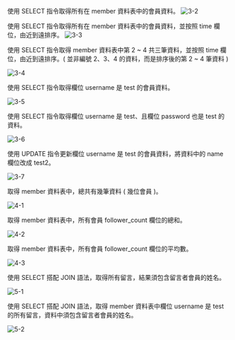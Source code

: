 使用 SELECT 指令取得所有在 member 資料表中的會員資料。
![3-2](https://user-images.githubusercontent.com/93437400/151011539-451a7ca4-2886-401e-a567-d69f63eac961.png)

使用 SELECT 指令取得所有在 member 資料表中的會員資料，並按照 time 欄位，由近到遠排序。
![3-3](https://user-images.githubusercontent.com/93437400/151011947-dc41b0ef-90cd-4c66-a4b7-d95d23d438e0.png)

使用 SELECT 指令取得 member 資料表中第 2 ~ 4 共三筆資料，並按照 time 欄位，由近到遠排序。( 並非編號 2、3、4 的資料，而是排序後的第 2 ~ 4 筆資料 )

![3-4](https://user-images.githubusercontent.com/93437400/151017256-b24bf883-60f1-41a6-ade6-3d64a7184aed.png)

使用 SELECT 指令取得欄位 username 是 test 的會員資料。

![3-5](https://user-images.githubusercontent.com/93437400/151011985-c329da25-1108-43a7-858e-b5b0e93c1968.png)

使用 SELECT 指令取得欄位 username 是 test、且欄位 password 也是 test 的資料。

![3-6](https://user-images.githubusercontent.com/93437400/151011996-5913d1df-c186-4607-bd4b-f4a315470e08.png)

使用 UPDATE 指令更新欄位 username 是 test 的會員資料，將資料中的 name 欄位改成 test2。

![3-7](https://user-images.githubusercontent.com/93437400/151012003-7c78c4f0-5d28-48f5-8d91-ef660545b5e0.png)

取得 member 資料表中，總共有幾筆資料 ( 幾位會員 )。

![4-1](https://user-images.githubusercontent.com/93437400/151012012-f06394a1-10a2-40fc-a227-ed1df3a7242d.png)

取得 member 資料表中，所有會員 follower_count 欄位的總和。

![4-2](https://user-images.githubusercontent.com/93437400/151012024-484e2275-ca95-4ead-89fb-c670c60d8be7.png)

取得 member 資料表中，所有會員 follower_count 欄位的平均數。

![4-3](https://user-images.githubusercontent.com/93437400/151012034-23ef399d-1168-4a7f-aa15-bcaa66c7ff5b.png)

使用 SELECT 搭配 JOIN 語法，取得所有留言，結果須包含留言者會員的姓名。

![5-1](https://user-images.githubusercontent.com/93437400/151012042-76355e57-b59f-40dc-90c2-bcf18848228c.png)

使用 SELECT 搭配 JOIN 語法，取得 member 資料表中欄位 username 是 test 的所有留言，資料中須包含留言者會員的姓名。

![5-2](https://user-images.githubusercontent.com/93437400/151012046-8fc73912-4aec-4369-ae6c-725797c30237.png)
